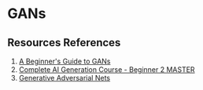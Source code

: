 # GANs

## Resources References

1. [A Beginner's Guide to GANs](https://wiki.pathmind.com/generative-adversarial-network-gan)
2. [Complete AI Generation Course - Beginner 2 MASTER](https://www.udemy.com/course/complete-ai-art-generation/)
3. [Generative Adversarial Nets](https://arxiv.org/pdf/1406.2661.pdf)